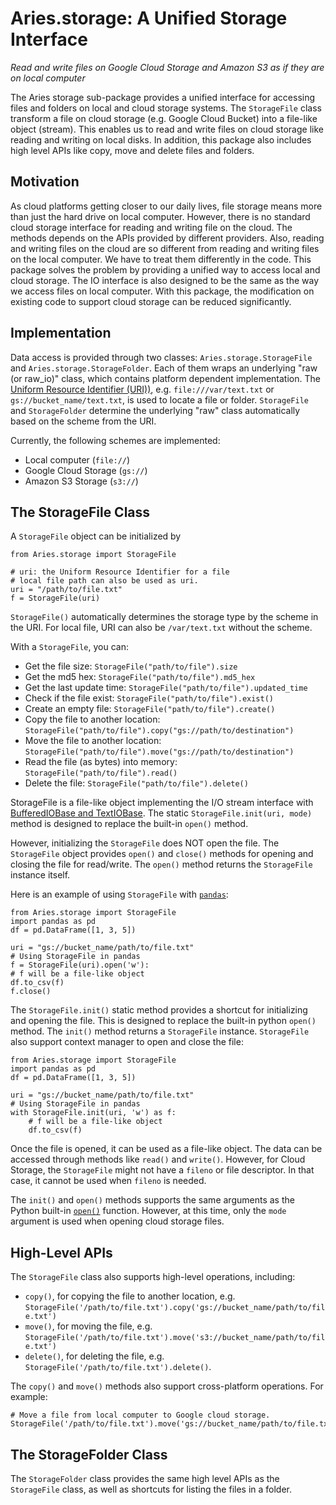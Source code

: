 # Aries.storage: A Unified Storage Interface

_Read and write files on Google Cloud Storage and Amazon S3 as if they are on local computer_

The Aries storage sub-package provides a unified interface for accessing files and folders on local and cloud storage systems. The `StorageFile` class transform a file on cloud storage (e.g. Google Cloud Bucket) into a file-like object (stream). This enables us to read and write files on cloud storage like reading and writing on local disks. In addition, this package also includes high level APIs like copy, move and delete files and folders.

## Motivation
As cloud platforms getting closer to our daily lives, file storage means more than just the hard drive on local computer. However, there is no standard cloud storage interface for reading and writing file on the cloud. The methods depends on the APIs provided by different providers. Also, reading and writing files on the cloud are so different from reading and writing files on the local computer. We have to treat them differently in the code. This package solves the problem by providing a unified way to access local and cloud storage. The IO interface is also designed to be the same as the way we access files on local computer. With this package, the modification on existing code to support cloud storage can be reduced significantly.

## Implementation
Data access is provided through two classes: `Aries.storage.StorageFile` and `Aries.storage.StorageFolder`. Each of them wraps an underlying "raw (or raw_io)" class, which contains platform dependent implementation. The [Uniform Resource Identifier (URI))](https://en.wikipedia.org/wiki/Uniform_Resource_Identifier), e.g. `file:///var/text.txt` or `gs://bucket_name/text.txt`, is used to locate a file or folder. `StorageFile` and `StorageFolder` determine the underlying "raw" class automatically based on the scheme from the URI.

Currently, the following schemes are implemented:
* Local computer (`file://`)
* Google Cloud Storage (`gs://`)
* Amazon S3 Storage (`s3://`)

## The StorageFile Class
A `StorageFile` object can be initialized by
```
from Aries.storage import StorageFile

# uri: the Uniform Resource Identifier for a file
# local file path can also be used as uri.
uri = "/path/to/file.txt"
f = StorageFile(uri)
```
`StorageFile()` automatically determines the storage type by the scheme in the URI. For local file, URI can also be `/var/text.txt` without the scheme.

With a `StorageFile`, you can:
* Get the file size: `StorageFile("path/to/file").size`
* Get the md5 hex: `StorageFile("path/to/file").md5_hex`
* Get the last update time: `StorageFile("path/to/file").updated_time`
* Check if the file exist: `StorageFile("path/to/file").exist()`
* Create an empty file: `StorageFile("path/to/file").create()`
* Copy the file to another location: `StorageFile("path/to/file").copy("gs://path/to/destination")`
* Move the file to another location: `StorageFile("path/to/file").move("gs://path/to/destination")`
* Read the file (as bytes) into memory: `StorageFile("path/to/file").read()`
* Delete the file: `StorageFile("path/to/file").delete()`

StorageFile is a file-like object implementing the I/O stream interface with [BufferedIOBase and TextIOBase](https://docs.python.org/3/library/io.html#class-hierarchy). The static `StorageFile.init(uri, mode)` method is designed to replace the built-in `open()` method.

However, initializing the `StorageFile` does NOT open the file. The `StorageFile` object provides `open()` and `close()` methods for opening and closing the file for read/write. The `open()` method returns the `StorageFile` instance itself.

Here is an example of using `StorageFile` with [`pandas`](https://pandas.pydata.org/):
```
from Aries.storage import StorageFile
import pandas as pd
df = pd.DataFrame([1, 3, 5])

uri = "gs://bucket_name/path/to/file.txt"
# Using StorageFile in pandas
f = StorageFile(uri).open('w'):
# f will be a file-like object
df.to_csv(f)
f.close()
```

The `StorageFile.init()` static method provides a shortcut for initializing and opening the file. This is designed to replace the built-in python `open()` method. The `init()` method returns a `StorageFile` instance. `StorageFile` also support context manager to open and close the file:
```
from Aries.storage import StorageFile
import pandas as pd
df = pd.DataFrame([1, 3, 5])

uri = "gs://bucket_name/path/to/file.txt"
# Using StorageFile in pandas
with StorageFile.init(uri, 'w') as f:
    # f will be a file-like object
    df.to_csv(f)
```
Once the file is opened, it can be used as a file-like object. The data can be accessed through methods like `read()` and `write()`. However, for Cloud Storage, the `StorageFile` might not have a `fileno` or file descriptor. In that case, it cannot be used when `fileno` is needed.

The `init()` and `open()` methods supports the same arguments as the Python built-in [`open()`](https://docs.python.org/3/library/functions.html#open) function. However, at this time, only the `mode` argument is used when opening cloud storage files.

## High-Level APIs
The `StorageFile` class also supports high-level operations, including:
* `copy()`, for copying the file to another location, e.g. `StorageFile('/path/to/file.txt').copy('gs://bucket_name/path/to/file.txt')`
* `move()`, for moving the file, e.g. `StorageFile('/path/to/file.txt').move('s3://bucket_name/path/to/file.txt')`
* `delete()`, for deleting the file, e.g. `StorageFile('/path/to/file.txt').delete()`.

The `copy()` and `move()` methods also support cross-platform operations. For example: 
```
# Move a file from local computer to Google cloud storage.
StorageFile('/path/to/file.txt').move('gs://bucket_name/path/to/file.txt')
```

## The StorageFolder Class
The `StorageFolder` class provides the same high level APIs as the `StorageFile` class, as well as shortcuts for listing the files in a folder.
